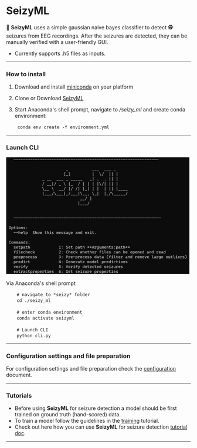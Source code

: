 # SeizyML
:snake: **SeizyML** uses a simple gaussian naive bayes classifier to detect :detective: seizures from EEG recordings.
After the seizures are detected, they can be manually verified with a user-friendly GUI.

- Currently supports .h5 files as inputs.

---

### How to install
1) Download and install [miniconda](https://docs.conda.io/en/latest/miniconda.html) on your platform
2) Clone or Download [SeizyML](https://github.com/neurosimata/seizy_ml/)
3) Start Anaconda's shell prompt, navigate to */seizy_ml* and create conda environment:

        conda env create -f environment.yml
        
---

### Launch CLI
<img src="docs/cli.png" width="500">

Via Anaconda's shell prompt

        # navigate to *seizy* folder
        cd ./seizy_ml
        
        # enter conda environment
        conda activate seizyml

        # Launch CLI
        python cli.py

---  

### Configuration settings and file preparation
For configuration settings and file preparation check the [configuration](docs/configuration.md) document.

---
        
### Tutorials
- Before using **SeizyML** for seizure detection a model should be first trained on ground truth (hand-scored) data.
- To train a model follow the guidelines in the [training](docs/training.md) tutorial.
- Check out here how you can use **SeizyML** for seizure detection [tutorial doc](docs/tutorial.md).

---
